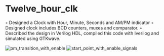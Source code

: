 # Twelve_hour_clk
◦ Designed a Clock with Hour, Minute, Seconds and AM/PM indicator
◦ Designed clock includes BCD counters, muxes and comparator.
◦ Described the design in Verilog HDL, compiled this code with Iverilog and simulated using GTKwave.

![pm_transition_with_enable](https://github.com/user-attachments/assets/2ab4596f-7fe3-4cd8-934d-b27243ebe8fc)
![start_point_with_enable_signals](https://github.com/user-attachments/assets/f2995584-0ae8-4a38-bffb-2fb0e38c57a3)
